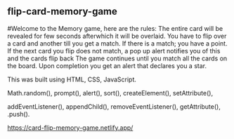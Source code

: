 ## flip-card-memory-game
#Welcome to the Memory game, here are the rules:
The entire card will be revealed for few seconds afterwhich it will be overlaid.
You have to flip over a card and another till you get a match.
If there is a match; you have a point.
If the next card you flip does not match, a pop up alert notifies you of this and the cards flip back
The game continues until you match all the cards on the board.
Upon completion you get an alert that declares you a star.

This was built using HTML, CSS, JavaScript.

Math.random(), prompt(), alert(), sort(), createElement(), setAttribute(), 

addEventListener(), appendChild(), removeEventListener(), getAttribute(), .push().

https://card-flip-memory-game.netlify.app/
